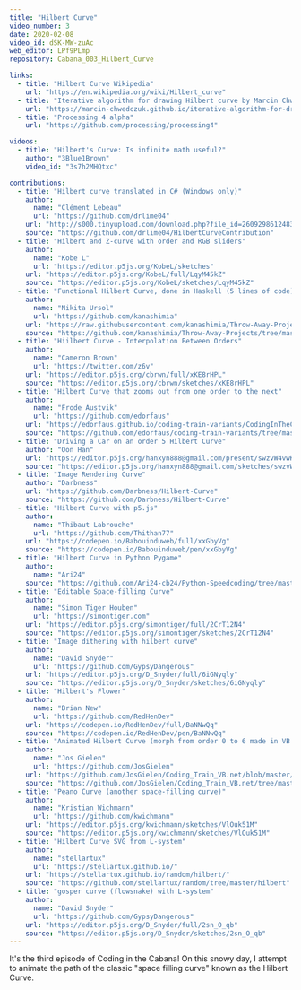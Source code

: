 ```yaml
---
title: "Hilbert Curve"
video_number: 3
date: 2020-02-08
video_id: dSK-MW-zuAc
web_editor: LPf9PLmp
repository: Cabana_003_Hilbert_Curve

links:
  - title: "Hilbert Curve Wikipedia"
    url: "https://en.wikipedia.org/wiki/Hilbert_curve"
  - title: "Iterative algorithm for drawing Hilbert curve by Marcin Chwedczuk"
    url: "https://marcin-chwedczuk.github.io/iterative-algorithm-for-drawing-hilbert-curve"
  - title: "Processing 4 alpha"
    url: "https://github.com/processing/processing4"

videos:
  - title: "Hilbert's Curve: Is infinite math useful?"
    author: "3Blue1Brown"
    video_id: "3s7h2MHQtxc"

contributions:
  - title: "Hilbert curve translated in C# (Windows only)"
    author:
      name: "Clément Lebeau"
      url: "https://github.com/drlime04"
    url: "http://s000.tinyupload.com/download.php?file_id=26092986124837649902&t=2609298612483764990214617"
    source: "https://github.com/drlime04/HilbertCurveContribution"
  - title: "Hilbert and Z-curve with order and RGB sliders"
    author:
      name: "Kobe L"
      url: "https://editor.p5js.org/KobeL/sketches"
    url: "https://editor.p5js.org/KobeL/full/LqyM45kZ"
    source: "https://editor.p5js.org/KobeL/sketches/LqyM45kZ"
  - title: "Functional Hilbert Curve, done in Haskell (5 lines of code)"
    author:
      name: "Nikita Ursol"
      url: "https://github.com/kanashimia"
    url: "https://raw.githubusercontent.com/kanashimia/Throw-Away-Projects/master/FunctionalHilbert/h-small.png"
    source: "https://github.com/kanashimia/Throw-Away-Projects/tree/master/FunctionalHilbert"
  - title: "Hiilbert Curve - Interpolation Between Orders"
    author:
      name: "Cameron Brown"
      url: "https://twitter.com/z6v"
    url: "https://editor.p5js.org/cbrwn/full/xKE8rHPL"
    source: "https://editor.p5js.org/cbrwn/sketches/xKE8rHPL"
  - title: "Hilbert Curve that zooms out from one order to the next"
    author:
      name: "Frode Austvik"
      url: "https://github.com/edorfaus"
    url: "https://edorfaus.github.io/coding-train-variants/CodingInTheCabana/Cabana_003_Hilbert_Curve/P5/"
    source: "https://github.com/edorfaus/coding-train-variants/tree/master/CodingInTheCabana/Cabana_003_Hilbert_Curve/P5"
  - title: "Driving a Car on an order 5 Hilbert Curve"
    author: "Oon Han"
    url: "https://editor.p5js.org/hanxyn888@gmail.com/present/swzvW4vwK"
    source: "https://editor.p5js.org/hanxyn888@gmail.com/sketches/swzvW4vwK"
  - title: "Image Rendering Curve"
    author: "Darbness"
    url: "https://github.com/Darbness/Hilbert-Curve"
    source: "https://github.com/Darbness/Hilbert-Curve"
  - title: "Hilbert Curve with p5.js"
    author:
      name: "Thibaut Labrouche"
      url: "https://github.com/Thithan77"
    url: "https://codepen.io/Babouinduweb/full/xxGbyVg"
    source: "https://codepen.io/Babouinduweb/pen/xxGbyVg"
  - title: "Hilbert Curve in Python Pygame"
    author:
      name: "Ari24"
    source: "https://github.com/Ari24-cb24/Python-Speedcoding/tree/master/Hilbert%20Curve"
  - title: "Editable Space-filling Curve"
    author:
      name: "Simon Tiger Houben"
      url: "https://simontiger.com"
    url: "https://editor.p5js.org/simontiger/full/2CrT12N4"
    source: "https://editor.p5js.org/simontiger/sketches/2CrT12N4"
  - title: "Image dithering with hilbert curve"
    author:
      name: "David Snyder"
      url: "https://github.com/GypsyDangerous"
    url: "https://editor.p5js.org/D_Snyder/full/6iGNyqly"
    source: "https://editor.p5js.org/D_Snyder/sketches/6iGNyqly"
  - title: "Hilbert's Flower"
    author:
      name: "Brian New"
      url: "https://github.com/RedHenDev"
    url: "https://codepen.io/RedHenDev/full/BaNNwQq"
    source: "https://codepen.io/RedHenDev/pen/BaNNwQq"
  - title: "Animated Hilbert Curve (morph from order 0 to 6 made in VB.Net)"
    author:
      name: "Jos Gielen"
      url: "https://github.com/JosGielen"
    url: "https://github.com/JosGielen/Coding_Train_VB.net/blob/master/Cabana/Animated%20Hilbert%20Curve/Results/HilbertMorph0-6.gif"
    source: "https://github.com/JosGielen/Coding_Train_VB.net/tree/master/Cabana/Animated%20Hilbert%20Curve"
  - title: "Peano Curve (another space-filling curve)"
    author:
      name: "Kristian Wichmann"
      url: "https://github.com/kwichmann"
    url: "https://editor.p5js.org/kwichmann/sketches/VlOuk51M"
    source: "https://editor.p5js.org/kwichmann/sketches/VlOuk51M"
  - title: "Hilbert Curve SVG from L-system"
    author:
      name: "stellartux"
      url: "https://stellartux.github.io/"
    url: "https://stellartux.github.io/random/hilbert/"
    source: "https://github.com/stellartux/random/tree/master/hilbert"
  - title: "gosper curve (flowsnake) with L-system"
    author:
      name: "David Snyder"
      url: "https://github.com/GypsyDangerous"
    url: "https://editor.p5js.org/D_Snyder/full/2sn_O_qb"
    source: "https://editor.p5js.org/D_Snyder/sketches/2sn_O_qb"
---
```

It's the third episode of Coding in the Cabana! On this snowy day, I attempt to animate the path of the classic "space filling curve" known as the Hilbert Curve.
